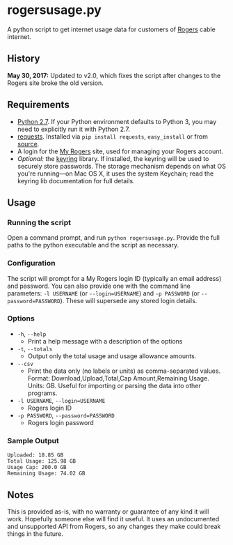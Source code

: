 # rogersusage.py
A python script to get internet usage data for customers of [Rogers][] cable internet.

## History
**May 30, 2017:** Updated to v2.0, which fixes the script after changes to the Rogers site broke the old version.

## Requirements
 - [Python 2.7][python]. If your Python environment defaults to Python 3, you may need to explicitly run it with Python 2.7.
 - [requests][]. Installed via `pip install requests`, `easy_install` or from [source][requests source].
 - A login for the [My Rogers][] site, used for managing your Rogers account.
 - *Optional:* the [keyring][] library. If installed, the keyring will be used to securely store passwords. The storage mechanism depends on what OS you're running—on Mac OS X, it uses the system Keychain; read the keyring lib documentation for full details.

## Usage
### Running the script
Open a command prompt, and run `python rogersusage.py`. Provide the full paths to the python executable and the script as necessary.

### Configuration
The script will prompt for a My Rogers login ID (typically an email address) and password. You can also provide one with the command line parameters: `-l USERNAME` (or `--login=USERNAME`) and `-p PASSWORD` (or `--password=PASSWORD`). These will supersede any stored login details.

### Options
 - `-h`, `--help`
    - Print a help message with a description of the options
 - `-t`, `--totals`
    - Output only the total usage and usage allowance amounts.
 - `--csv`
    - Print the data only (no labels or units) as comma-separated values. Format: Download,Upload,Total,Cap Amount,Remaining Usage. Units: GB. Useful for importing or parsing the data into other programs.
 - `-l USERNAME`, `--login=USERNAME`
    - Rogers login ID
 - `-p PASSWORD`, `--password=PASSWORD`
    - Rogers login password

### Sample Output
    Uploaded: 18.85 GB
    Total Usage: 125.98 GB
    Usage Cap: 200.0 GB
    Remaining Usage: 74.02 GB

## Notes
This is provided as-is, with no warranty or guarantee of any kind it will work. Hopefully someone else will find it useful. It uses an undocumented and unsupported API from Rogers, so any changes they make could break things in the future.

[python]: https://www.python.org/
[rogers]: https://www.rogers.com
[my rogers]: https://www.rogers.com/web/totes/#/signin
[requests]: http://docs.python-requests.org/en/latest/
[requests source]: https://github.com/kennethreitz/requests
[keyring]: https://github.com/jaraco/keyring
